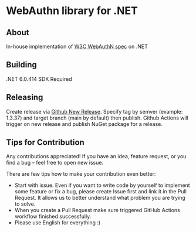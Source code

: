 # WebAuthn library for .NET

## About

In-house implementation of [W3C WebAuthN spec](https://www.w3.org/TR/webauthn-2/) on .NET

## Building

.NET 6.0.414 SDK Required

## Releasing

Create release via [Github New Release](https://github.com/dodopizza/WebAuthn.Net/releases/new).
Specify tag by semver (example: 1.3.37) and target branch (main by default) then publish.
Github Actions will trigger on new release and publish NuGet package for a release.

## Tips for Contribution

Any contributions appreciated!
If you have an idea, feature request, or you find a bug – feel free to open new issue.

There are few tips how to make your contribution even better:

- Start with issue.
Even if you want to write code by yourself to implement some feature or fix a bug,
please create Issue first and link it in the Pull Request.
It allows us to better understand what problem you are trying to solve.
- When you create a Pull Request make sure triggered GitHub Actions workflow finished successfully.
- Please use English for everything :)
